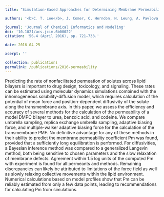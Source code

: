 ```yaml
---
title: "Simulation-Based Approaches for Determining Membrane Permeability of Small Compounds"

authors: '<b>C. T. Lee</b>, J. Comer, C. Herndon, N. Leung, A. Pavlova, R. V. Swift, C. Tung, C. N. Rowley, R. E. Amaro<sup>$</sup>, C. Chipot<sup>$</sup>, Y. Wang<sup>$</sup>, and J. C. Gumbart<sup>$</sup>'

journal: 'Journal of Chemical Informatics and Modeling'
doi: '10.1021/acs.jcim.6b00022'
citation: '56.4 (April 2016), pp. 721–733.'

date: 2016-04-25

xcerpt: ''

collection: publications
permalink: /publications/2016-permeability
---
```


Predicting the rate of nonfacilitated permeation of solutes across lipid bilayers is important to drug design, toxicology, and signaling. These rates can be estimated using molecular dynamics simulations combined with the inhomogeneous solubility-diffusion model, which requires calculation of the potential of mean force and position-dependent diffusivity of the solute along the transmembrane axis. In this paper, we assess the efficiency and accuracy of several methods for the calculation of the permeability of a model DMPC bilayer to urea, benzoic acid, and codeine. We compare umbrella sampling, replica exchange umbrella sampling, adaptive biasing force, and multiple-walker adaptive biasing force for the calculation of the transmembrane PMF. No definitive advantage for any of these methods in their ability to predict the membrane permeability coefficient Pm was found, provided that a sufficiently long equilibration is performed. For diffusivities, a Bayesian inference method was compared to a generalized Langevin method, both being sensitive to chosen parameters and the slow relaxation of membrane defects. Agreement within 1.5 log units of the computed Pm with experiment is found for all permeants and methods. Remaining discrepancies can likely be attributed to limitations of the force field as well as slowly relaxing collective movements within the lipid environment. Numerical calculations based on model profiles show that Pm can be reliably estimated from only a few data points, leading to recommendations for calculating Pm from simulations.